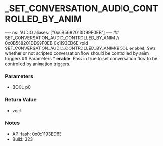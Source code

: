# _SET_CONVERSATION_AUDIO_CONTROLLED_BY_ANIM

--- ns: AUDIO aliases: ["0x0B568201DD99F0EB"] --- ## SET_CONVERSATION_AUDIO_CONTROLLED_BY_ANIM  // 0x0B568201DD99F0EB 0x1193ED6E void SET_CONVERSATION_AUDIO_CONTROLLED_BY_ANIM(BOOL enable);  Sets whether or not scripted conversation flow should be controlled by anim triggers  ## Parameters * **enable**: Pass in true to set conversation flow to be controlled by animation triggers.

### Parameters
* BOOL p0

### Return Value
* void

### Notes
* AP Hash: 0x0x1193ED6E
* Build: 323

